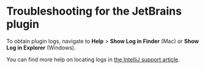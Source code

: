 # Troubleshooting for the JetBrains plugin

To obtain plugin logs, navigate to **Help** > **Show Log in Finder** (Mac) or **Show Log in Explorer** (Windows).

You can find more help on locating logs in [the IntelliJ support article](https://intellij-support.jetbrains.com/hc/en-us/articles/207241085-Locating-IDE-log-files).
